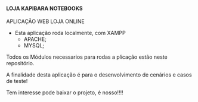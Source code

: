 #### LOJA KAPIBARA NOTEBOOKS

 APLICAÇÃO WEB LOJA ONLINE

* Esta aplicação roda localmente, com XAMPP 
    * APACHE;
    * MYSQL;

Todos os Módulos necessarios para rodas a plicação estão neste repositório.

A finalidade desta aplicação é para o desenvolvimento de cenários e casos de teste!

Tem interesse pode baixar o projeto, é nosso!!!!